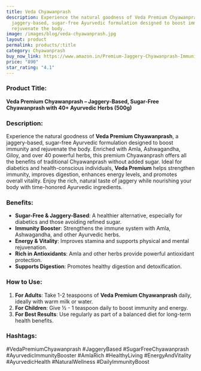 ```yaml
---
title: Veda Chyawanprash
description: Experience the natural goodness of Veda Premium Chyawanprash, a
  jaggery-based, sugar-free Ayurvedic formulation designed to boost immunity and
  rejuvenate the body.
image: /images/blog/veda-chyawanprash.jpg
layout: product
permalink: products/:title
category: Chyawanprash
buy_now_link: https://www.amazon.in/Premium-Jaggery-Chyawanprash-Immunity-Antioxidants/dp/B085XGZRZK/ref=sr_1_19?crid=1A6EBHCVM05PF&tag=m0150-21
price: "890"
star_rating: "4.1"
---
```

### Product Title:
**Veda Premium Chyawanprash – Jaggery-Based, Sugar-Free Chyawanprash with 40+ Ayurvedic Herbs (500g)**

### Description:
Experience the natural goodness of **Veda Premium Chyawanprash**, a jaggery-based, sugar-free Ayurvedic formulation designed to boost immunity and rejuvenate the body. Enriched with Amla, Ashwagandha, Giloy, and over 40 powerful herbs, this premium Chyawanprash offers all the benefits of traditional Chyawanprash without added sugar. Ideal for diabetics and health-conscious individuals, **Veda Premium** helps strengthen immunity, improves digestion, enhances energy levels, and promotes overall vitality. Enjoy the rich, natural taste of jaggery while nourishing your body with time-honored Ayurvedic ingredients.

### Benefits:
- **Sugar-Free & Jaggery-Based**: A healthier alternative, especially for diabetics and those avoiding refined sugar.
- **Immunity Booster**: Strengthens the immune system with Amla, Ashwagandha, and other Ayurvedic herbs.
- **Energy & Vitality**: Improves stamina and supports physical and mental rejuvenation.
- **Rich in Antioxidants**: Amla and other herbs provide powerful antioxidant protection.
- **Supports Digestion**: Promotes healthy digestion and detoxification.

### How to Use:
1. **For Adults**: Take 1-2 teaspoons of **Veda Premium Chyawanprash** daily, ideally with warm milk or water.
2. **For Children**: Give ½ - 1 teaspoon daily to boost immunity and energy.
3. **For Best Results**: Use regularly as part of a balanced diet for long-term health benefits.

### Hashtags:
#VedaPremiumChyawanprash #JaggeryBased #SugarFreeChyawanprash #AyurvedicImmunityBooster #AmlaRich #HealthyLiving #EnergyAndVitality #AyurvedicHealth #NaturalWellness #DailyImmunityBoost
